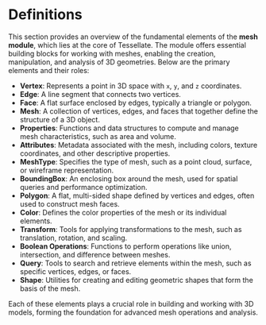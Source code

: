 # Definitions

This section provides an overview of the fundamental elements of the **mesh module**, which lies at the core of Tessellate. The module offers essential building blocks for working with meshes, enabling the creation, manipulation, and analysis of 3D geometries. Below are the primary elements and their roles:

- **Vertex**: Represents a point in 3D space with `x`, `y`, and `z` coordinates.
- **Edge**: A line segment that connects two vertices.
- **Face**: A flat surface enclosed by edges, typically a triangle or polygon.
- **Mesh**: A collection of vertices, edges, and faces that together define the structure of a 3D object.
- **Properties**: Functions and data structures to compute and manage mesh characteristics, such as area and volume.
- **Attributes**: Metadata associated with the mesh, including colors, texture coordinates, and other descriptive properties.
- **MeshType**: Specifies the type of mesh, such as a point cloud, surface, or wireframe representation.
- **BoundingBox**: An enclosing box around the mesh, used for spatial queries and performance optimization.
- **Polygon**: A flat, multi-sided shape defined by vertices and edges, often used to construct mesh faces.
- **Color**: Defines the color properties of the mesh or its individual elements.
- **Transform**: Tools for applying transformations to the mesh, such as translation, rotation, and scaling.
- **Boolean Operations**: Functions to perform operations like union, intersection, and difference between meshes.
- **Query**: Tools to search and retrieve elements within the mesh, such as specific vertices, edges, or faces.
- **Shape**: Utilities for creating and editing geometric shapes that form the basis of the mesh.

Each of these elements plays a crucial role in building and working with 3D models, 
forming the foundation for advanced mesh operations and analysis.
